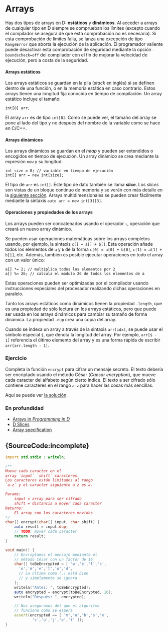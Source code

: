 # Arrays

Hay dos tipos de arrays en D: **estáticos** y **dinámicos**. Al acceder a arrays
de cualquier tipo en D siempre se comprueban los límites (excepto cuando el
compilador se asegura de que esta comprobación no es necesaria).
Si esta comprobación de límites falla, se lanza una excepción de tipo `RangeError`
que aborta la ejecución de la aplicación. El programador valiente puede desactivar
esta comprobación de seguridad mediante la opción `-boundscheck=off` del compilador
con el fin de mejorar la velocidad de ejecución, pero a costa de la seguridad.

#### Arrays estáticos

Los arrays estáticos se guardan en la pila (*stack* en inglés) si se definen
dentro de una función, o en la memoria estática en caso contrario. Estos
arrays tienen una longitud fija conocida en tiempo de compilación. Un array
estático incluye el tamaño:

    int[8] arr;

El array `arr` es de tipo `int[8]`. Como se puede ver, el tamaño del
array se pone al lado del tipo y no después del nombre de la variable como se
hace en C/C++.

#### Arrays dinámicos

Los arrays dinámicos se guardan en el *heap* y pueden ser extendidos o
encogidos en tiempo de ejecución. Un array dinámico se crea mediante la
expresión `new` y su longitud:

    int size = 8; // variable en tiempo de ejecución
    int[] arr = new int[size];

El tipo de `arr` es `int[]`. Este tipo de dato también se llama ***slice***.
Los *slices* son vistas de un bloque continuo de memoria y se verán con
más detalle en la [siguiente sección](basics/slices). Arrays multidimensionales
se pueden crear fácilmente mediante la sintaxis `auto arr = new int[3][3]`.

#### Operaciones y propiedades de los arrays

Los arrays pueden ser concatenados usando el operador `~`, operación que
creará un nuevo array dinámico.

Se pueden usar operaciones matemáticas sobre los arrays completos usando,
por ejemplo, la sintaxis `c[] = a[] + b[]`. Esta operación añade todos los
elementos de `a` y `b` de la forma `c[0] = a[0] + b[0]`, `c[1] = a[1] + b[1]`,
etc. Además, también es posible ejecutar operaciones en todo el array con un
valor único:

    a[] *= 2; // multiplica todos los elementos por 2
    a[] %= 26; // calcula el módulo 26 de todos los elementos de a

Estas operaciones pueden ser optimizadas por el compilador usando instrucciones
especiales del procesador realizando dichas operaciones en paralelo.

Tanto los arrays estáticos como dinámicos tienen la propiedad `.length`, que
es una propiedad de sólo lectura en los arrays estáticos, pero que puede ser
usada en los arrays dinámicos para cambiar su tamaño de forma dinámica. La
propiedad `.dup` crea una copia del array.

Cuando se indexa un array a través de la sintaxis `arr[idx]`, se puede usar
el símbolo especial `$`, que denota la longitud del array. Por ejemplo,
`arr[$ - 1]` referencia el último elemento del array y es una forma rápida
de escribir `arr[arr.length - 1]`.

### Ejercicio

Completa la función `encrypt` para cifrar un mensaje secreto. El texto debería
ser encriptado usando el método César (*Caesar encryption*), que mueve cada
caracter del alfabeto según cierto índice. El texto a ser cifrado sólo contiene
caracteres en el rango `a-z` para hacer las cosas más sencillas.

Aquí se puede ver [la solución](https://github.com/dlang-tour/core/issues/227).

### En profundidad

- [Arrays in _Programming in D_](http://ddili.org/ders/d.en/arrays.html)
- [D Slices](https://dlang.org/d-array-article.html)
- [Array specification](https://dlang.org/spec/arrays.html)

## {SourceCode:incomplete}

```d
import std.stdio : writeln;

/**
Mueve cada caracter en el
array `input` `shift` caracteres.
Los caracteres están limitados al rango
`a-z` y el caracter siguiente a z es a.

Params:
    input = array para ser cifrado
    shift = distancia a mover cada caracter
Returns:
    El array con los caracteres movidos
*/
char[] encrypt(char[] input, char shift) {
    auto result = input.dup;
    // TODO: mover cada caracter
    return result;
}

void main() {
    // Encriptamos el mensaje mediante el
    // método César con un factor de 16
    char[] toBeEncrypted = [ 'w','e','l','c',
      'o','m','e','t','o','d',
      // La última coma (,) está bien
      // y simplemente se ignora
    ];
    writeln("Antes: ", toBeEncrypted);
    auto encrypted = encrypt(toBeEncrypted, 16);
    writeln("Después: ", encrypted);

    // Nos aseguramos del que el algoritmo
    // funciona como se espera
    assert(encrypted == [ 'm','u','b','s','e',
            'c','u','j','e','t' ]);
}
```
